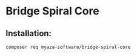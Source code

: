 # Bridge Spiral Core


Installation:
-------------------------
```bash
composer req myaza-software/bridge-spiral-core  
```
